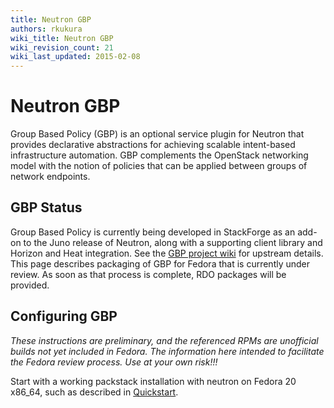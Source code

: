 ```yaml
---
title: Neutron GBP
authors: rkukura
wiki_title: Neutron GBP
wiki_revision_count: 21
wiki_last_updated: 2015-02-08
---
```


# Neutron GBP

Group Based Policy (GBP) is an optional service plugin for Neutron that provides declarative abstractions for achieving scalable intent-based infrastructure automation. GBP complements the OpenStack networking model with the notion of policies that can be applied between groups of network endpoints.

## GBP Status

Group Based Policy is currently being developed in StackForge as an add-on to the Juno release of Neutron, along with a supporting client library and Horizon and Heat integration. See the [GBP project wiki](https://wiki.openstack.org/wiki/GroupBasedPolicy) for upstream details. This page describes packaging of GBP for Fedora that is currently under review. As soon as that process is complete, RDO packages will be provided.

## Configuring GBP

*These instructions are preliminary, and the referenced RPMs are unofficial builds not yet included in Fedora. The information here intended to facilitate the Fedora review process. Use at your own risk!!!*

Start with a working packstack installation with neutron on Fedora 20 x86_64, such as described in [Quickstart](Quickstart).
